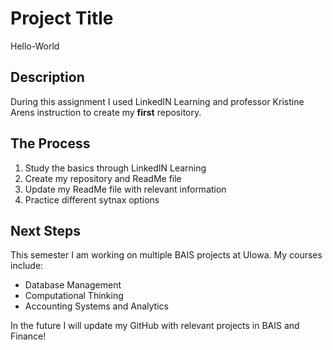 # Project Title
Hello-World

## Description
During this assignment I used LinkedIN Learning and professor Kristine Arens instruction to create my **first** repository.

## The Process
1. Study the basics through LinkedIN Learning
2. Create my repository and ReadMe file
3. Update my ReadMe file with relevant information
4. Practice different sytnax options

## Next Steps
This semester I am working on multiple BAIS projects at UIowa. My courses include:
- Database Management
- Computational Thinking
- Accounting Systems and Analytics

In the future I will update my GitHub with relevant projects in BAIS and Finance!
